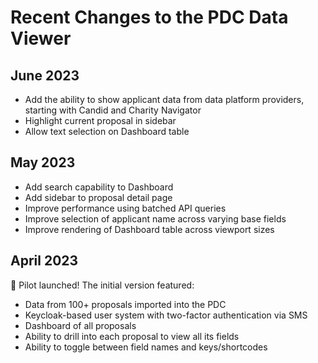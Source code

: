 # Recent Changes to the PDC Data Viewer

## June 2023

- Add the ability to show applicant data from data platform providers,
  starting with Candid and Charity Navigator
- Highlight current proposal in sidebar
- Allow text selection on Dashboard table

## May 2023

- Add search capability to Dashboard
- Add sidebar to proposal detail page
- Improve performance using batched API queries
- Improve selection of applicant name across varying base fields
- Improve rendering of Dashboard table across viewport sizes

## April 2023

🚀 Pilot launched! The initial version featured:

- Data from 100+ proposals imported into the PDC
- Keycloak-based user system with two-factor authentication via SMS
- Dashboard of all proposals
- Ability to drill into each proposal to view all its fields
- Ability to toggle between field names and keys/shortcodes
